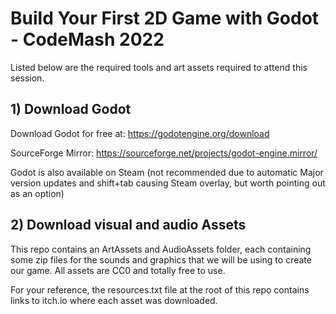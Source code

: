 # Build Your First 2D Game with Godot - CodeMash 2022

Listed below are the required tools and art assets required to attend this session.

## 1) Download Godot
Download Godot for free at: https://godotengine.org/download

SourceForge Mirror: https://sourceforge.net/projects/godot-engine.mirror/

Godot is also available on Steam (not recommended due to automatic Major version updates and shift+tab causing Steam overlay, but worth pointing out as an option)

## 2) Download visual and audio Assets
This repo contains an ArtAssets and AudioAssets folder, each containing some zip files for the sounds and graphics that we will be using to create our game. All assets are CC0 and totally free to use.

For your reference, the resources.txt file at the root of this repo contains links to itch.io where each asset was downloaded.
